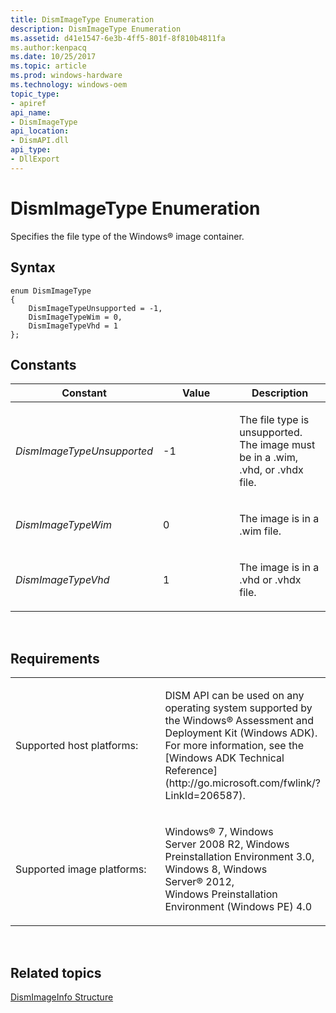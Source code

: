 ```yaml
---
title: DismImageType Enumeration
description: DismImageType Enumeration
ms.assetid: d41e1547-6e3b-4ff5-801f-8f810b4811fa
ms.author:kenpacq
ms.date: 10/25/2017
ms.topic: article
ms.prod: windows-hardware
ms.technology: windows-oem
topic_type: 
- apiref
api_name: 
- DismImageType
api_location: 
- DismAPI.dll
api_type: 
- DllExport
---
```


# DismImageType Enumeration


Specifies the file type of the Windows® image container.

## <span id="Syntax"></span><span id="syntax"></span><span id="SYNTAX"></span>Syntax


``` syntax
enum DismImageType
{
    DismImageTypeUnsupported = -1,
    DismImageTypeWim = 0,
    DismImageTypeVhd = 1
};
```

## <span id="Constants"></span><span id="constants"></span><span id="CONSTANTS"></span>Constants


<table>
<colgroup>
<col width="33%" />
<col width="33%" />
<col width="33%" />
</colgroup>
<thead>
<tr class="header">
<th>Constant</th>
<th>Value</th>
<th>Description</th>
</tr>
</thead>
<tbody>
<tr class="odd">
<td><p><em>DismImageTypeUnsupported</em></p></td>
<td><p>-1</p></td>
<td><p>The file type is unsupported. The image must be in a .wim, .vhd, or .vhdx file.</p></td>
</tr>
<tr class="even">
<td><p><em>DismImageTypeWim</em></p></td>
<td><p>0</p></td>
<td><p>The image is in a .wim file.</p></td>
</tr>
<tr class="odd">
<td><p><em>DismImageTypeVhd</em></p></td>
<td><p>1</p></td>
<td><p>The image is in a .vhd or .vhdx file.</p></td>
</tr>
</tbody>
</table>

 

## <span id="Requirements"></span><span id="requirements"></span><span id="REQUIREMENTS"></span>Requirements


<table>
<colgroup>
<col width="50%" />
<col width="50%" />
</colgroup>
<tbody>
<tr class="odd">
<td><p>Supported host platforms:</p></td>
<td><p>DISM API can be used on any operating system supported by the Windows® Assessment and Deployment Kit (Windows ADK). For more information, see the [Windows ADK Technical Reference](http://go.microsoft.com/fwlink/?LinkId=206587).</p></td>
</tr>
<tr class="even">
<td><p>Supported image platforms:</p></td>
<td><p>Windows® 7, Windows Server 2008 R2, Windows Preinstallation Environment 3.0, Windows 8, Windows Server® 2012, Windows Preinstallation Environment (Windows PE) 4.0</p></td>
</tr>
</tbody>
</table>

 

## <span id="related_topics"></span>Related topics


[DismImageInfo Structure](dismimageinfo-structure.md)

 

 




